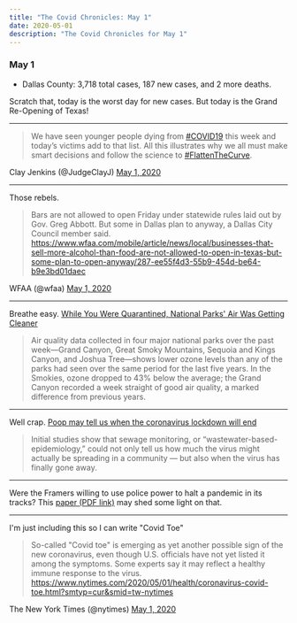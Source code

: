 ```yaml
---
title: "The Covid Chronicles: May 1"
date: 2020-05-01
description: "The Covid Chronicles for May 1"
---
```


### May 1

- Dallas County: 3,718 total cases, 187 new cases, and 2 more deaths.

Scratch that, today is the worst day for new cases. But today is the Grand Re-Opening of Texas!

---

> We have seen younger people dying from [#COVID19](https://twitter.com/hashtag/COVID19?src=hash&ref_src=twsrc%5Etfw) this week and today’s victims add to that list. All this illustrates why we all must make smart decisions and follow the science to [#FlattenTheCurve](https://twitter.com/hashtag/FlattenTheCurve?src=hash&ref_src=twsrc%5Etfw).

 Clay Jenkins (@JudgeClayJ) [May 1, 2020](https://twitter.com/JudgeClayJ/status/1256288475529334784)

---

Those rebels.

> Bars are not allowed to open Friday under statewide rules laid out by Gov. Greg Abbott. But some in Dallas plan to anyway, a Dallas City Council member said.  https://www.wfaa.com/mobile/article/news/local/businesses-that-sell-more-alcohol-than-food-are-not-allowed-to-open-in-texas-but-some-plan-to-open-anyway/287-ee55f4d3-55b9-454d-be64-b9e3bd01daec

 WFAA (@wfaa) [May 1, 2020](https://twitter.com/wfaa/status/1256252042428940291)

---

Breathe easy. [While You Were Quarantined, National Parks' Air Was Getting Cleaner](https://www.backpacker.com/news-and-events/coronavirus-social-distancing-improving-national-park-air-quality)

> Air quality data collected in four major national parks over the past week—Grand Canyon, Great Smoky Mountains, Sequoia and Kings Canyon, and Joshua Tree—shows lower ozone levels than any of the parks had seen over the same period for the last five years. In the Smokies, ozone dropped to 43% below the average; the Grand Canyon recorded a week straight of good air quality, a marked difference from previous years.

---

Well crap. [Poop may tell us when the coronavirus lockdown will end](https://www.latimes.com/california/story/2020-04-29/coronavirus-sewage-testing?fbclid=IwAR3AbYXoDgkj3EDDo5mstBs-ckZyirtIHu3w7DTQhxhcwL3MbXRiPJ2JO5Q)

> Initial studies show that sewage monitoring, or “wastewater-based-epidemiology,” could not only tell us how much the virus might actually be spreading in a community — but also when the virus has finally gone away.

---

Were the Framers willing to use police power to halt a pandemic in its tracks? This [paper (PDF link)](https://www.americanantiquarian.org/proceedings/44807204.pdf) may shed some light on that.

---

I'm just including this so I can write "Covid Toe"

> So-called "Covid toe" is emerging as yet another possible sign of the new coronavirus, even though U.S. officials have not yet listed it among the symptoms. Some experts say it may reflect a healthy immune response to the virus.  https://www.nytimes.com/2020/05/01/health/coronavirus-covid-toe.html?smtyp=cur&smid=tw-nytimes

 The New York Times (@nytimes) [May 1, 2020](https://twitter.com/nytimes/status/1256279600851795973)
